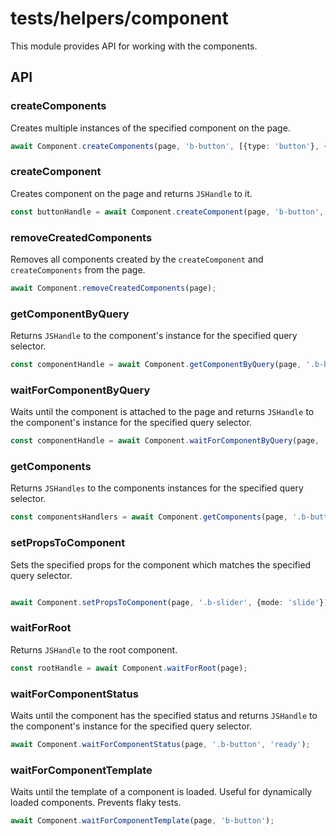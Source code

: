 # tests/helpers/component

This module provides API for working with the components.

## API

### createComponents

Creates multiple instances of the specified component on the page.

```typescript
await Component.createComponents(page, 'b-button', [{type: 'button'}, {type: 'submit'}])
```

### createComponent

Creates component on the page and returns `JSHandle` to it.

```typescript
const buttonHandle = await Component.createComponent(page, 'b-button', {type: 'button'});
```

### removeCreatedComponents

Removes all components created by the `createComponent` and `createComponents` from the page.

```typescript
await Component.removeCreatedComponents(page);
```

### getComponentByQuery

Returns `JSHandle` to the component's instance for the specified query selector.

```typescript
const componentHandle = await Component.getComponentByQuery(page, '.b-button');
```

### waitForComponentByQuery

Waits until the component is attached to the page and returns `JSHandle` to the component's instance
for the specified query selector.

```typescript
const componentHandle = await Component.waitForComponentByQuery(page, '.b-button');
```

### getComponents

Returns `JSHandles` to the components instances for the specified query selector.

```typescript
const componentsHandlers = await Component.getComponents(page, '.b-button');
```

### setPropsToComponent

Sets the specified props for the component which matches the specified query selector.

```typescript

await Component.setPropsToComponent(page, '.b-slider', {mode: 'slide'});
```

### waitForRoot

Returns `JSHandle` to the root component.

```typescript
const rootHandle = await Component.waitForRoot(page);
```

### waitForComponentStatus

Waits until the component has the specified status and returns `JSHandle` to the component's instance
for the specified query selector.

```typescript
await Component.waitForComponentStatus(page, '.b-button', 'ready');
```

### waitForComponentTemplate

Waits until the template of a component is loaded. Useful for dynamically loaded components.
Prevents flaky tests.

```typescript
await Component.waitForComponentTemplate(page, 'b-button');
```

